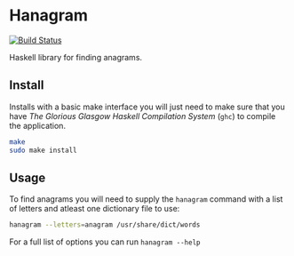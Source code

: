 Hanagram
========

[![Build Status](https://secure.travis-ci.org/ryakad/hanagram.png)](http://travis-ci.org/ryakad/hanagram)

Haskell library for finding anagrams.

Install
-------

Installs with a basic make interface you will just need to make sure that
you have *The Glorious Glasgow Haskell Compilation System* (`ghc`) to
compile the application.

```bash
make
sudo make install
```

Usage
-----

To find anagrams you will need to supply the `hanagram` command with a list
of letters and atleast one dictionary file to use:

```bash
hanagram --letters=anagram /usr/share/dict/words
```

For a full list of options you can run `hanagram --help`
